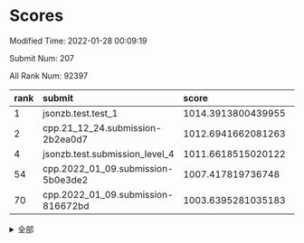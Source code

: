 # Scores

Modified Time: 2022-01-28 00:09:19

Submit Num: 207

All Rank Num: 92397

| rank |               submit               |       score        |       sigma        | pk_num |
| :--- | :--------------------------------- | :----------------- | :----------------- | :----- |
| 1    | jsonzb.test.test_1                 | 1014.3913800439955 | 0.8446516855616286 | 1782   |
| 2    | cpp.21_12_24.submission-2b2ea0d7   | 1012.6941662081263 | 0.7751006830778866 | 1788   |
| 4    | jsonzb.test.submission_level_4     | 1011.6618515020122 | 0.776900333375562  | 1785   |
| 54   | cpp.2022_01_09.submission-5b0e3de2 | 1007.417819736748  | 0.7292729426866263 | 1790   |
| 70   | cpp.2022_01_09.submission-816672bd | 1003.6395281035183 | 0.7154996997239991 | 1785   |


<details>
<summary>全部</summary>

| rank |                 submit                 |       score        |       sigma        | pk_num |
| :--- | :------------------------------------- | :----------------- | :----------------- | :----- |
| 1    | jsonzb.test.test_1                     | 1014.3913800439955 | 0.8446516855616286 | 1782   |
| 2    | cpp.21_12_24.submission-2b2ea0d7       | 1012.6941662081263 | 0.7751006830778866 | 1788   |
| 3    | gobigger.level_3.submission_level_3_5  | 1012.1593311858844 | 0.8022410641971356 | 1781   |
| 4    | jsonzb.test.submission_level_4         | 1011.6618515020122 | 0.776900333375562  | 1785   |
| 5    | gobigger.level_3.submission_level_3_38 | 1011.5025238413926 | 0.7734178115496267 | 1790   |
| 6    | gobigger.level_3.submission_level_3_9  | 1011.502397766515  | 0.7926644999269183 | 1781   |
| 7    | gobigger.level_3.submission_level_3_31 | 1011.1691229844023 | 0.7608670732211947 | 1791   |
| 8    | gobigger.level_3.submission_level_3_30 | 1011.1294769057208 | 0.7711501459410758 | 1784   |
| 9    | gobigger.level_3.submission_level_3_16 | 1011.1048388406542 | 0.7946261510055992 | 1781   |
| 10   | gobigger.level_3.submission_level_3_3  | 1010.9469164669736 | 0.7592640687385294 | 1791   |
| 11   | gobigger.level_3.submission_level_3_6  | 1010.8840482599035 | 0.7736715368126279 | 1786   |
| 12   | gobigger.level_3.submission_level_3_29 | 1010.8143567504993 | 0.7725138404056558 | 1784   |
| 13   | gobigger.level_3.submission_level_3_14 | 1010.7256827130648 | 0.779533532335616  | 1788   |
| 14   | gobigger.level_3.submission_level_3_34 | 1010.7101199854827 | 0.7653135834042455 | 1783   |
| 15   | gobigger.level_3.submission_level_3_8  | 1010.6436602066968 | 0.7866193257083233 | 1786   |
| 16   | gobigger.level_3.submission_level_3_23 | 1010.4642910157444 | 0.7682508021129089 | 1787   |
| 17   | gobigger.level_3.submission_level_3_13 | 1010.4009910616845 | 0.768332192763926  | 1791   |
| 18   | gobigger.level_3.submission_level_3_39 | 1010.3011972972605 | 0.7381531555257687 | 1787   |
| 19   | gobigger.level_3.submission_level_3_7  | 1010.274188167775  | 0.7570972047007254 | 1788   |
| 20   | gobigger.level_3.submission_level_3_11 | 1010.1987802305161 | 0.7510118349939009 | 1781   |
| 21   | gobigger.level_3.submission_level_3_26 | 1010.1868180899405 | 0.785444251701733  | 1787   |
| 22   | gobigger.level_3.submission_level_3_4  | 1010.178701848955  | 0.7854809743718348 | 1786   |
| 23   | gobigger.level_3.submission_level_3_33 | 1010.0635458158819 | 0.7560852912763816 | 1791   |
| 24   | gobigger.level_3.submission_level_3_32 | 1010.0533863078964 | 0.7708586508452848 | 1791   |
| 25   | gobigger.level_3.submission_level_3_15 | 1009.8634521396791 | 0.7522864589781159 | 1791   |
| 26   | gobigger.level_3.submission_level_3_20 | 1009.8520318955455 | 0.7391613780804394 | 1785   |
| 27   | gobigger.level_3.submission_level_3_37 | 1009.8342118940268 | 0.7597254424669322 | 1783   |
| 28   | gobigger.level_3.submission_level_3_28 | 1009.7621529389785 | 0.7470475931881122 | 1784   |
| 29   | gobigger.level_3.submission_level_3_12 | 1009.7267228443183 | 0.7341034490715542 | 1785   |
| 30   | gobigger.level_3.submission_level_3_27 | 1009.7096311492521 | 0.7745319760538468 | 1787   |
| 31   | gobigger.level_3.submission_level_3_0  | 1009.6846747220687 | 0.7464297140280184 | 1782   |
| 32   | gobigger.level_3.submission_level_3_35 | 1009.6535237472528 | 0.7294883836289197 | 1784   |
| 33   | gobigger.level_3.submission_level_3_43 | 1009.5916947574173 | 0.7616791908785766 | 1788   |
| 34   | gobigger.level_3.submission_level_3_2  | 1009.570187324806  | 0.755896069052033  | 1786   |
| 35   | gobigger.level_3.submission_level_3_19 | 1009.5223100290048 | 0.752061304021819  | 1789   |
| 36   | gobigger.level_3.submission_level_3_49 | 1009.4546622451952 | 0.7590076168064103 | 1790   |
| 37   | gobigger.level_3.submission_level_3_1  | 1009.3556102010126 | 0.7426533842402003 | 1783   |
| 38   | gobigger.level_3.submission_level_3_41 | 1009.3182841754383 | 0.7474907018611976 | 1788   |
| 39   | gobigger.level_3.submission_level_3_24 | 1009.2647058894931 | 0.757444261749692  | 1787   |
| 40   | gobigger.level_3.submission_level_3_46 | 1009.233131073799  | 0.7657720047719785 | 1790   |
| 41   | gobigger.level_3.submission_level_3_17 | 1009.1990731312507 | 0.75555245946193   | 1788   |
| 42   | gobigger.level_3.submission_level_3_40 | 1009.1436576131299 | 0.7369951016548508 | 1789   |
| 43   | gobigger.level_3.submission_level_3_47 | 1008.9938725006913 | 0.7635073088793862 | 1787   |
| 44   | gobigger.level_3.submission_level_3_22 | 1008.9032770692619 | 0.7384733830414132 | 1784   |
| 45   | gobigger.level_3.submission_level_3_36 | 1008.8626921923516 | 0.766085080282138  | 1784   |
| 46   | gobigger.level_3.submission_level_3_21 | 1008.8173170625056 | 0.7347209560878541 | 1784   |
| 47   | gobigger.level_3.submission_level_3_10 | 1008.7466363138537 | 0.7498837522382646 | 1786   |
| 48   | gobigger.level_3.submission_level_3_44 | 1008.740767833153  | 0.7356733729947288 | 1781   |
| 49   | gobigger.level_3.submission_level_3_18 | 1008.6693495367738 | 0.7276550182530664 | 1783   |
| 50   | gobigger.level_3.submission_level_3_45 | 1008.6279531845219 | 0.7462183888068825 | 1786   |
| 51   | gobigger.level_3.submission_level_3_48 | 1008.5251135140081 | 0.7540184719385628 | 1785   |
| 52   | gobigger.level_3.submission_level_3_42 | 1008.300418016874  | 0.7679530881143618 | 1782   |
| 53   | gobigger.level_3.submission_level_3_25 | 1007.9594641877578 | 0.7440203212449009 | 1783   |
| 54   | cpp.2022_01_09.submission-5b0e3de2     | 1007.417819736748  | 0.7292729426866263 | 1790   |
| 55   | gobigger.level_1.submission_level_1_5  | 1004.5604880165014 | 0.7324659419693671 | 1792   |
| 56   | gobigger.level_1.submission_level_1_21 | 1004.5435441782435 | 0.7237967269251843 | 1787   |
| 57   | gobigger.level_1.submission_level_1_30 | 1004.4578031090801 | 0.7240065526507232 | 1789   |
| 58   | gobigger.level_1.submission_level_1_15 | 1004.285292898225  | 0.7049786268982172 | 1788   |
| 59   | gobigger.level_1.submission_level_1_28 | 1004.1379111912765 | 0.7170430144690659 | 1787   |
| 60   | gobigger.level_1.submission_level_1_32 | 1004.1267531811006 | 0.7182609293535086 | 1784   |
| 61   | gobigger.level_1.submission_level_1_6  | 1004.0664122475747 | 0.7013545668686837 | 1778   |
| 62   | gobigger.level_1.submission_level_1_26 | 1004.0346278511175 | 0.7116149999308218 | 1782   |
| 63   | gobigger.level_1.submission_level_1_20 | 1004.023549031591  | 0.7121421406762981 | 1787   |
| 64   | gobigger.level_1.submission_level_1_16 | 1004.0003886395762 | 0.7214068635518609 | 1792   |
| 65   | gobigger.level_1.submission_level_1_41 | 1003.8359151513575 | 0.6965072190673984 | 1779   |
| 66   | gobigger.level_1.submission_level_1_17 | 1003.8053930659361 | 0.7179901950291878 | 1780   |
| 67   | gobigger.level_1.submission_level_1_4  | 1003.7398283581631 | 0.7195804593166849 | 1781   |
| 68   | gobigger.level_1.submission_level_1_34 | 1003.6603700106258 | 0.7062529505650547 | 1793   |
| 69   | gobigger.level_1.submission_level_1_33 | 1003.6546310384058 | 0.7175585167884878 | 1785   |
| 70   | cpp.2022_01_09.submission-816672bd     | 1003.6395281035183 | 0.7154996997239991 | 1785   |
| 71   | gobigger.level_1.submission_level_1_25 | 1003.6313578587116 | 0.7145435193960218 | 1783   |
| 72   | gobigger.level_1.submission_level_1_36 | 1003.5937174112495 | 0.7077805301828658 | 1790   |
| 73   | gobigger.level_1.submission_level_1_31 | 1003.5797039410353 | 0.7268180181675303 | 1785   |
| 74   | gobigger.level_1.submission_level_1_1  | 1003.5621784794405 | 0.7127152940013431 | 1786   |
| 75   | gobigger.level_1.submission_level_1_18 | 1003.5189790575424 | 0.7158544593343348 | 1787   |
| 76   | gobigger.level_1.submission_level_1_43 | 1003.5130524251605 | 0.7028619740204542 | 1787   |
| 77   | gobigger.level_1.submission_level_1_40 | 1003.4958418786445 | 0.7182345998088828 | 1783   |
| 78   | gobigger.level_1.submission_level_1_23 | 1003.4286075020538 | 0.7089338913269988 | 1781   |
| 79   | gobigger.level_1.submission_level_1_44 | 1003.386721264003  | 0.7220672859784588 | 1788   |
| 80   | gobigger.level_1.submission_level_1_39 | 1003.337415353868  | 0.708794595550544  | 1790   |
| 81   | gobigger.level_1.submission_level_1_3  | 1003.3014371619604 | 0.7246640304733594 | 1787   |
| 82   | gobigger.level_1.submission_level_1_11 | 1003.2899095788649 | 0.7070938399275725 | 1789   |
| 83   | gobigger.level_1.submission_level_1_46 | 1003.2481829978927 | 0.7253963184173149 | 1783   |
| 84   | gobigger.level_1.submission_level_1_0  | 1003.040329317231  | 0.7160233160870871 | 1781   |
| 85   | gobigger.level_1.submission_level_1_38 | 1003.0146116829297 | 0.7227443629337919 | 1780   |
| 86   | gobigger.level_1.submission_level_1_42 | 1002.9791735756404 | 0.724875002456949  | 1795   |
| 87   | gobigger.level_1.submission_level_1_19 | 1002.8773655259652 | 0.7087693573971484 | 1784   |
| 88   | gobigger.level_1.submission_level_1_48 | 1002.8706194340763 | 0.7169756998444172 | 1784   |
| 89   | gobigger.level_1.submission_level_1_2  | 1002.8574236068476 | 0.7099333118573368 | 1786   |
| 90   | gobigger.level_1.submission_level_1_45 | 1002.7836069779889 | 0.70658543283631   | 1786   |
| 91   | gobigger.level_1.submission_level_1_49 | 1002.7319093181786 | 0.7142650228156432 | 1782   |
| 92   | gobigger.level_1.submission_level_1_27 | 1002.731007332303  | 0.7111062004324852 | 1785   |
| 93   | gobigger.level_1.submission_level_1_14 | 1002.6620871535181 | 0.7021343997781201 | 1784   |
| 94   | gobigger.level_1.submission_level_1_22 | 1002.6168548446174 | 0.7161646675043027 | 1785   |
| 95   | gobigger.level_1.submission_level_1_13 | 1002.4775137850697 | 0.7165278336226791 | 1783   |
| 96   | gobigger.level_1.submission_level_1_10 | 1002.4220520612504 | 0.7167213997531364 | 1787   |
| 97   | gobigger.level_1.submission_level_1_47 | 1002.3070780840437 | 0.7004192712722279 | 1787   |
| 98   | gobigger.level_1.submission_level_1_8  | 1002.2899585856965 | 0.7238337830564944 | 1787   |
| 99   | gobigger.level_1.submission_level_1_9  | 1002.2583185361474 | 0.7073317893079095 | 1788   |
| 100  | gobigger.level_1.submission_level_1_12 | 1002.068525437918  | 0.7139759850486909 | 1788   |
| 101  | gobigger.level_1.submission_level_1_29 | 1001.92513138525   | 0.7087052751863695 | 1787   |
| 102  | gobigger.level_1.submission_level_1_37 | 1001.883254931286  | 0.720484484034776  | 1786   |
| 103  | gobigger.level_1.submission_level_1_24 | 1001.8603425455606 | 0.7096714564073272 | 1781   |
| 104  | gobigger.level_1.submission_level_1_7  | 1001.8594426786226 | 0.7058526114386438 | 1787   |
| 105  | gobigger.level_1.submission_level_1_35 | 1000.3708173289814 | 0.7092779829260332 | 1787   |
| 106  | gobigger.random.submission_random_39   | 998.1273900227181  | 0.7007546442062024 | 1785   |
| 107  | gobigger.random.submission_random_47   | 997.7605464708507  | 0.7246607436260044 | 1785   |
| 108  | gobigger.random.submission_random_33   | 997.4148699217335  | 0.7123212206842565 | 1784   |
| 109  | gobigger.random.submission_random_48   | 997.3582038175477  | 0.7054433970887402 | 1781   |
| 110  | gobigger.random.submission_random_14   | 997.1939087005517  | 0.7152222846249578 | 1780   |
| 111  | gobigger.random.submission_random_1    | 997.1068724745709  | 0.7095754659858432 | 1781   |
| 112  | gobigger.random.submission_random_46   | 996.9815093115046  | 0.7093011232597908 | 1782   |
| 113  | gobigger.random.submission_random_23   | 996.9186482607157  | 0.7047144395461024 | 1784   |
| 114  | gobigger.random.submission_random_11   | 996.9063134057932  | 0.7069638838992398 | 1779   |
| 115  | gobigger.random.submission_random_35   | 996.848833015327   | 0.7113784725966996 | 1782   |
| 116  | gobigger.random.submission_random_37   | 996.8030979553861  | 0.70696032860182   | 1788   |
| 117  | gobigger.random.submission_random_26   | 996.7423928641966  | 0.7090602276083867 | 1785   |
| 118  | gobigger.random.submission_random_13   | 996.7219929070576  | 0.6945302778858685 | 1789   |
| 119  | gobigger.random.submission_random_7    | 996.6690908536058  | 0.7191419910708676 | 1787   |
| 120  | gobigger.random.submission_random_9    | 996.497914934138   | 0.7074832299184576 | 1783   |
| 121  | gobigger.random.submission_random_28   | 996.401413891549   | 0.7162979028192749 | 1784   |
| 122  | gobigger.random.submission_random_6    | 996.3808417906325  | 0.7202591318012747 | 1785   |
| 123  | gobigger.random.submission_random_40   | 996.3391737653077  | 0.6960280950757013 | 1778   |
| 124  | gobigger.random.submission_random_45   | 996.2144208209238  | 0.716208390644207  | 1786   |
| 125  | gobigger.random.submission_random_44   | 996.0777788728317  | 0.7159553626117909 | 1784   |
| 126  | gobigger.random.submission_random_19   | 996.0612779435409  | 0.7074457568790492 | 1789   |
| 127  | gobigger.random.submission_random_38   | 996.0519092039905  | 0.7140047734245129 | 1784   |
| 128  | gobigger.random.submission_random_32   | 995.9385656465068  | 0.7203471078825469 | 1783   |
| 129  | gobigger.random.submission_random_41   | 995.910458183621   | 0.715924537617055  | 1785   |
| 130  | gobigger.random.submission_random_18   | 995.899342773068   | 0.7213749238411188 | 1786   |
| 131  | gobigger.random.submission_random_4    | 995.7527327778347  | 0.7017314176061061 | 1786   |
| 132  | gobigger.random.submission_random_25   | 995.7232384682115  | 0.7141409074198876 | 1789   |
| 133  | gobigger.random.submission_random_8    | 995.6826874095582  | 0.7189562442024464 | 1788   |
| 134  | gobigger.random.submission_random_5    | 995.6778102108798  | 0.7144785689574218 | 1789   |
| 135  | gobigger.random.submission_random_12   | 995.6753096917907  | 0.7067612842356292 | 1785   |
| 136  | gobigger.random.submission_random_27   | 995.6156814933858  | 0.7118419978375383 | 1786   |
| 137  | gobigger.random.submission_random_22   | 995.6098266172592  | 0.713625182119086  | 1792   |
| 138  | gobigger.random.submission_random_21   | 995.6021332598226  | 0.7069750279628051 | 1787   |
| 139  | gobigger.random.submission_random_29   | 995.571018280164   | 0.7183141128385028 | 1784   |
| 140  | gobigger.random.submission_random_24   | 995.4577760285048  | 0.7029620584483964 | 1784   |
| 141  | gobigger.random.submission_random_16   | 995.4042513959786  | 0.7220350461884778 | 1790   |
| 142  | gobigger.random.submission_random_17   | 995.388863262647   | 0.729190976419233  | 1788   |
| 143  | gobigger.random.submission_random_0    | 995.374609025597   | 0.7138607589816192 | 1781   |
| 144  | gobigger.random.submission_random_30   | 995.2410716547635  | 0.7120665290789682 | 1787   |
| 145  | gobigger.random.submission_random_31   | 995.2325063390114  | 0.7198212619702463 | 1790   |
| 146  | gobigger.random.submission_random_2    | 995.1220084113264  | 0.7112995799979575 | 1788   |
| 147  | gobigger.random.submission_random_49   | 995.0764145383048  | 0.7211593338174754 | 1784   |
| 148  | gobigger.random.submission_random_34   | 995.0172617088419  | 0.7152069046103723 | 1782   |
| 149  | gobigger.random.submission_random_20   | 994.9807191209413  | 0.7126790663896129 | 1783   |
| 150  | gobigger.random.submission_random_3    | 994.9383595839372  | 0.7203931064865925 | 1785   |
| 151  | gobigger.random.submission_random_43   | 994.937640098164   | 0.7124542196109924 | 1785   |
| 152  | gobigger.random.submission_random_15   | 994.9132518730297  | 0.7102938544100694 | 1785   |
| 153  | gobigger.random.submission_random_10   | 994.7143542365201  | 0.7318321668319359 | 1789   |
| 154  | gobigger.random.submission_random_42   | 994.4878489452003  | 0.7166561255902124 | 1786   |
| 155  | gobigger.random.submission_random_36   | 994.1733931172303  | 0.7115147040333857 | 1781   |
| 156  | gobigger.level_2.submission_level_2_26 | 994.0405757131755  | 0.7533569277089711 | 1786   |
| 157  | gobigger.level_2.submission_level_2_23 | 993.6362363607997  | 0.7348004468165806 | 1787   |
| 158  | gobigger.level_2.submission_level_2_32 | 993.4357699777255  | 0.7349252583976896 | 1784   |
| 159  | gobigger.level_2.submission_level_2_36 | 993.3561098413911  | 0.7305215527449178 | 1789   |
| 160  | gobigger.level_2.submission_level_2_18 | 992.8644719192747  | 0.7314596128319019 | 1785   |
| 161  | gobigger.level_2.submission_level_2_25 | 992.8416945852464  | 0.7313123672543097 | 1783   |
| 162  | gobigger.level_2.submission_level_2_24 | 992.8399670200879  | 0.7323639241319319 | 1782   |
| 163  | gobigger.level_2.submission_level_2_48 | 992.777649714219   | 0.7437902721335009 | 1787   |
| 164  | gobigger.level_2.submission_level_2_28 | 992.6623170717912  | 0.7428695668403277 | 1790   |
| 165  | gobigger.level_2.submission_level_2_22 | 992.647074639781   | 0.7428622592633749 | 1780   |
| 166  | gobigger.level_2.submission_level_2_1  | 992.5956689716896  | 0.7450269673720745 | 1780   |
| 167  | gobigger.level_2.submission_level_2_14 | 992.5575437576022  | 0.7521581882579048 | 1787   |
| 168  | gobigger.level_2.submission_level_2_10 | 992.5468007061892  | 0.7288827753769135 | 1789   |
| 169  | gobigger.level_2.submission_level_2_27 | 992.5098301437343  | 0.7492763881866977 | 1788   |
| 170  | gobigger.level_2.submission_level_2_5  | 992.4681623074059  | 0.7468592212103333 | 1789   |
| 171  | gobigger.level_2.submission_level_2_47 | 992.4375405308081  | 0.7476386611065003 | 1786   |
| 172  | gobigger.level_2.submission_level_2_29 | 992.3575702245937  | 0.7405630556633419 | 1782   |
| 173  | gobigger.level_2.submission_level_2_41 | 992.3572631462254  | 0.7454692221627638 | 1785   |
| 174  | gobigger.level_2.submission_level_2_7  | 992.3287620290323  | 0.7545037549307865 | 1786   |
| 175  | gobigger.level_2.submission_level_2_9  | 992.3138476364999  | 0.7348519750573639 | 1785   |
| 176  | gobigger.level_2.submission_level_2_17 | 992.270078250043   | 0.7443581774253651 | 1785   |
| 177  | gobigger.level_2.submission_level_2_30 | 992.2475448805995  | 0.7446425611231262 | 1794   |
| 178  | gobigger.level_2.submission_level_2_6  | 992.2416761250083  | 0.7357245970747337 | 1793   |
| 179  | gobigger.level_2.submission_level_2_34 | 992.1959887156856  | 0.7394566619669259 | 1787   |
| 180  | gobigger.level_2.submission_level_2_42 | 992.1783746050071  | 0.7414387671450894 | 1787   |
| 181  | gobigger.level_2.submission_level_2_0  | 992.0323035820695  | 0.7409375458400884 | 1784   |
| 182  | gobigger.level_2.submission_level_2_40 | 992.0038248752211  | 0.7687284975201731 | 1784   |
| 183  | gobigger.level_2.submission_level_2_38 | 991.9905746122507  | 0.7476392390145172 | 1785   |
| 184  | gobigger.level_2.submission_level_2_3  | 991.9368371328341  | 0.7385636498011108 | 1778   |
| 185  | gobigger.level_2.submission_level_2_37 | 991.9326829848565  | 0.7535089791560752 | 1785   |
| 186  | gobigger.level_2.submission_level_2_16 | 991.925779167729   | 0.7476580617140024 | 1786   |
| 187  | gobigger.level_2.submission_level_2_8  | 991.9242518447787  | 0.7334652432973002 | 1785   |
| 188  | gobigger.level_2.submission_level_2_44 | 991.8970212033561  | 0.7337605364969126 | 1783   |
| 189  | gobigger.level_2.submission_level_2_31 | 991.7722973969827  | 0.7306578404640816 | 1784   |
| 190  | gobigger.level_2.submission_level_2_46 | 991.7335091229144  | 0.7396115735367468 | 1789   |
| 191  | gobigger.level_2.submission_level_2_35 | 991.6597646996952  | 0.787458221692748  | 1787   |
| 192  | gobigger.level_2.submission_level_2_21 | 991.6511932704775  | 0.765083182737965  | 1781   |
| 193  | gobigger.level_2.submission_level_2_11 | 991.5748895199697  | 0.7407221612616075 | 1784   |
| 194  | gobigger.level_2.submission_level_2_12 | 991.5430962633607  | 0.755547561786944  | 1782   |
| 195  | gobigger.level_2.submission_level_2_19 | 991.4829317948423  | 0.7459669915824031 | 1782   |
| 196  | gobigger.level_2.submission_level_2_4  | 991.4538707617724  | 0.7676810363889203 | 1785   |
| 197  | gobigger.level_2.submission_level_2_43 | 991.1972351276389  | 0.7499629395161364 | 1787   |
| 198  | gobigger.level_2.submission_level_2_2  | 991.081584547248   | 0.7524371250422037 | 1780   |
| 199  | gobigger.level_2.submission_level_2_13 | 991.0615332129076  | 0.7409234499812251 | 1790   |
| 200  | gobigger.level_2.submission_level_2_49 | 990.973321030336   | 0.7463290356344712 | 1783   |
| 201  | gobigger.level_2.submission_level_2_45 | 990.9058031176947  | 0.7595562868795307 | 1789   |
| 202  | gobigger.level_2.submission_level_2_39 | 990.6378069547031  | 0.7613002580934353 | 1782   |
| 203  | gobigger.level_2.submission_level_2_15 | 990.4765712123719  | 0.7845369971538766 | 1781   |
| 204  | gobigger.level_2.submission_level_2_33 | 990.4735529028392  | 0.755778237359794  | 1780   |
| 205  | gobigger.level_2.submission_level_2_20 | 989.6655960815823  | 0.7956776034103523 | 1787   |
| 206  | gobigger.none.submission_none_1        | 978.5670172848295  | 1.1989603529443957 | 1783   |
| 207  | gobigger.none.submission_none_0        | 975.2638430539224  | 1.3775013867278898 | 1784   |

</details>